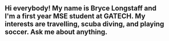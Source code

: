 ## Hi everybody! My name is Bryce Longstaff and I'm a first year MSE student at GATECH. My interests are travelling, scuba diving, and playing soccer. Ask me about anything.
